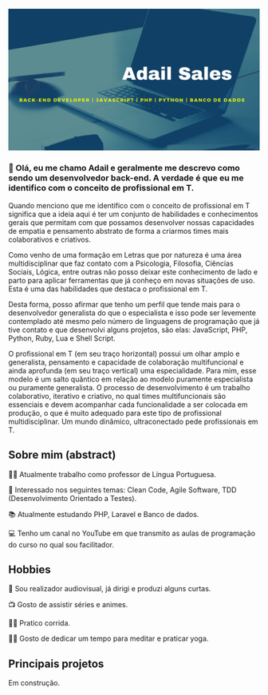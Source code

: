 ![](img/Blue_Start-up_Readme.png)

### 👋 Olá, eu me chamo Adail e geralmente me descrevo como sendo um desenvolvedor back-end. A verdade é que eu me identifico com o conceito de profissional em T. 

Quando menciono que me identifico com o conceito de profissional em T significa que a ideia aqui é ter um conjunto de habilidades e conhecimentos gerais que permitam com que possamos desenvolver nossas capacidades de empatia e pensamento abstrato de forma a criarmos times mais colaborativos e criativos.

Como venho de uma formação em Letras que por natureza é uma área multidisciplinar que faz contato com a Psicologia, Filosofia, Ciências Sociais, Lógica, entre outras não posso deixar este conhecimento de lado e parto para aplicar ferramentas que já conheço em novas situações de uso. Esta é uma das habilidades que destaca o profissional em T.

Desta forma, posso afirmar que tenho um perfil que tende mais para o desenvolvedor generalista do que o especialista e isso pode ser levemente contemplado até mesmo pelo número de linguagens de programação que já tive contato e que desenvolvi alguns projetos, são elas: JavaScript, PHP, Python, Ruby, Lua e Shell Script.

O profissional em T (em seu traço horizontal) possui um olhar amplo e generalista, pensamento e capacidade de colaboração multifuncional e ainda aprofunda (em seu traço vertical) uma especialidade. Para mim, esse modelo é um salto quântico em relação ao modelo puramente especialista ou puramente generalista. O processo de desenvolvimento é um trabalho colaborativo, iterativo e criativo, no qual times multifuncionais são essenciais e devem acompanhar cada funcionalidade a ser colocada em produção, o que é muito adequado para este tipo de profissional multidisciplinar. Um mundo dinâmico, ultraconectado pede profissionais em T.


<!--
**AdailSales/AdailSales** is a ✨ _special_ ✨ repository because its `README.md` (this file) appears on your GitHub profile.

Here are some ideas to get you started:

- 🔭 I’m currently working on ...
- 🌱 I’m currently learning ...
- 👯 I’m looking to collaborate on ...
- 🤔 I’m looking for help with ...
- 💬 Ask me about ...
- 📫 How to reach me: ...
- 😄 Pronouns: ...
- ⚡ Fun fact: ...
-->

## Sobre mim (abstract)
👨‍🏫 Atualmente trabalho como professor de Língua Portuguesa.

🐍 Interessado nos seguintes temas: Clean Code, Agile Software, TDD (Desenvolvimento Orientado a Testes).

📚 Atualmente estudando PHP, Laravel e Banco de dados.

💻 Tenho um canal no YouTube em que transmito as aulas de programação do curso no qual sou facilitador.

## Hobbies

🎥 Sou realizador audiovisual, já dirigi e produzi alguns curtas.

📺 Gosto de assistir séries e animes.

🏃‍♂️ Pratico corrida.

🧘‍♂️ Gosto de dedicar um tempo para meditar e praticar yoga.

## Principais projetos 

Em construção.
